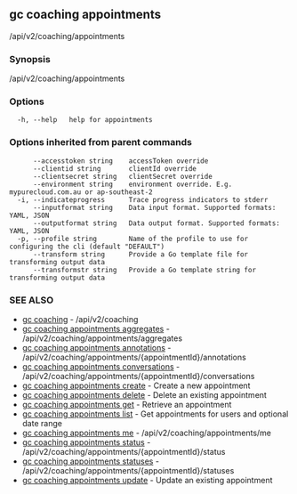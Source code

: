 ## gc coaching appointments

/api/v2/coaching/appointments

### Synopsis

/api/v2/coaching/appointments

### Options

```
  -h, --help   help for appointments
```

### Options inherited from parent commands

```
      --accesstoken string    accessToken override
      --clientid string       clientId override
      --clientsecret string   clientSecret override
      --environment string    environment override. E.g. mypurecloud.com.au or ap-southeast-2
  -i, --indicateprogress      Trace progress indicators to stderr
      --inputformat string    Data input format. Supported formats: YAML, JSON
      --outputformat string   Data output format. Supported formats: YAML, JSON
  -p, --profile string        Name of the profile to use for configuring the cli (default "DEFAULT")
      --transform string      Provide a Go template file for transforming output data
      --transformstr string   Provide a Go template string for transforming output data
```

### SEE ALSO

* [gc coaching](gc_coaching.html)	 - /api/v2/coaching
* [gc coaching appointments aggregates](gc_coaching_appointments_aggregates.html)	 - /api/v2/coaching/appointments/aggregates
* [gc coaching appointments annotations](gc_coaching_appointments_annotations.html)	 - /api/v2/coaching/appointments/{appointmentId}/annotations
* [gc coaching appointments conversations](gc_coaching_appointments_conversations.html)	 - /api/v2/coaching/appointments/{appointmentId}/conversations
* [gc coaching appointments create](gc_coaching_appointments_create.html)	 - Create a new appointment
* [gc coaching appointments delete](gc_coaching_appointments_delete.html)	 - Delete an existing appointment
* [gc coaching appointments get](gc_coaching_appointments_get.html)	 - Retrieve an appointment
* [gc coaching appointments list](gc_coaching_appointments_list.html)	 - Get appointments for users and optional date range
* [gc coaching appointments me](gc_coaching_appointments_me.html)	 - /api/v2/coaching/appointments/me
* [gc coaching appointments status](gc_coaching_appointments_status.html)	 - /api/v2/coaching/appointments/{appointmentId}/status
* [gc coaching appointments statuses](gc_coaching_appointments_statuses.html)	 - /api/v2/coaching/appointments/{appointmentId}/statuses
* [gc coaching appointments update](gc_coaching_appointments_update.html)	 - Update an existing appointment



